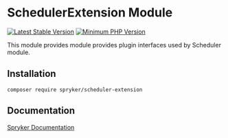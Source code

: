 # SchedulerExtension Module
[![Latest Stable Version](https://poser.pugx.org/spryker/scheduler-extension/v/stable.svg)](https://packagist.org/packages/spryker/scheduler-extension)
[![Minimum PHP Version](https://img.shields.io/badge/php-%3E%3D%208.1-8892BF.svg)](https://php.net/)

This module provides module provides plugin interfaces used by Scheduler module.

## Installation

```
composer require spryker/scheduler-extension
```

## Documentation

[Spryker Documentation](https://docs.spryker.com)
